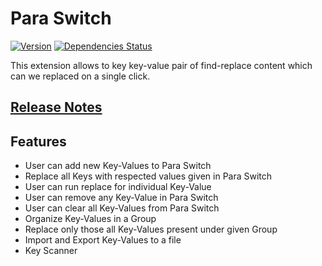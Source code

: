 # Para Switch

[![Version](https://vsmarketplacebadge.apphb.com/version/HackerFrog.para-switch.svg)](https://marketplace.visualstudio.com/items?itemName=HackerFrog.para-switch)
[![Dependencies Status](https://david-dm.org/hackerfrog/Para-Switch/status.svg)](https://david-dm.org/hackerfrog/Para-Switch)

This extension allows to key key-value pair of find-replace content which can we replaced on a single click.

## [Release Notes](CHANGELOG.md)

## Features

- User can add new Key-Values to Para Switch
- Replace all Keys with respected values given in Para Switch
- User can run replace for individual Key-Value
- User can remove any Key-Value in Para Switch
- User can clear all Key-Values from Para Switch
- Organize Key-Values in a Group
- Replace only those all Key-Values present under given Group
- Import and Export Key-Values to a file
- Key Scanner
